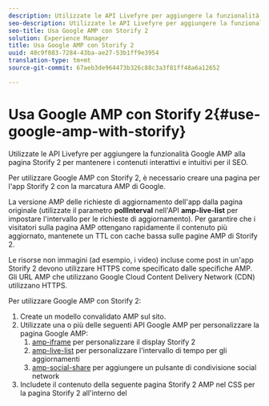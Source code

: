 ```yaml
---
description: Utilizzate le API Livefyre per aggiungere la funzionalità Google AMP alla pagina Storify 2 per mantenere i contenuti interattivi e intuitivi per il SEO.
seo-description: Utilizzate le API Livefyre per aggiungere la funzionalità Google AMP alla pagina Storify 2 per mantenere i contenuti interattivi e intuitivi per il SEO.
seo-title: Usa Google AMP con Storify 2
solution: Experience Manager
title: Usa Google AMP con Storify 2
uuid: 40c9f083-7284-43ba-ae27-53b1ff9e3954
translation-type: tm+mt
source-git-commit: 67aeb3de964473b326c88c3a3f81ff48a6a12652

---
```



# Usa Google AMP con Storify 2{#use-google-amp-with-storify}

Utilizzate le API Livefyre per aggiungere la funzionalità Google AMP alla pagina Storify 2 per mantenere i contenuti interattivi e intuitivi per il SEO.

Per utilizzare Google AMP con Storify 2, è necessario creare una pagina per l'app Storify 2 con la marcatura AMP di Google.

La versione AMP delle richieste di aggiornamento dell'app dalla pagina originale (utilizzate il parametro **pollInterval** nell'API **amp-live-list** per impostare l'intervallo per le richieste di aggiornamento). Per garantire che i visitatori sulla pagina AMP ottengano rapidamente il contenuto più aggiornato, mantenete un TTL con cache bassa sulle pagine AMP di Storify 2.

Le risorse non immagini (ad esempio, i video) incluse come post in un'app Storify 2 devono utilizzare HTTPS come specificato dalle specifiche AMP. Gli URL AMP che utilizzano Google Cloud Content Delivery Network (CDN) utilizzano HTTPS.

Per utilizzare Google AMP con Storify 2:

1. Create un modello convalidato AMP sul sito.
1. Utilizzate una o più delle seguenti API Google AMP per personalizzare la pagina Google AMP:
   1. [amp-iframe](https://www.ampproject.org/docs/reference/components/amp-iframe) per personalizzare il display Storify 2
   1. [amp-live-list](https://www.ampproject.org/docs/reference/components/amp-live-list) per personalizzare l'intervallo di tempo per gli aggiornamenti
   1. [amp-social-share](https://www.ampproject.org/docs/reference/components/amp-social-share) per aggiungere un pulsante di condivisione social network
1. Includete il contenuto della seguente pagina Storify 2 AMP nel CSS per la pagina Storify 2 all'interno del <style amp-custom> tag: [https://cdn.livefyre.com/libs/liveblog-v2-component/amp.min.css](https://cdn.livefyre.com/libs/liveblog-v2-component/amp.min.css)
1. Includete il contenuto della seguente API di markup AMP di Storify 2 nel modello Google AMP: dove {{APP_ID}} è l'ID app per l'app Storify 2 in Livefyre Studio. `https://api.livefyre.com/app-service/v4/bootstrap/{{APP_ID}}/amp`
   1. L'unico parametro di query è **pollInterval**, ovvero l'intervallo in cui l'app controllerà la disponibilità di aggiornamenti (in millisecondi).
   1. L’URL include contenuti dai post più recenti (inclusi Tweet, video e così via)
   1. La pagina di pubblicazione deve ottenere il contenuto da questo URL tutte le volte che si desidera aggiornare la pagina Google AMP.
